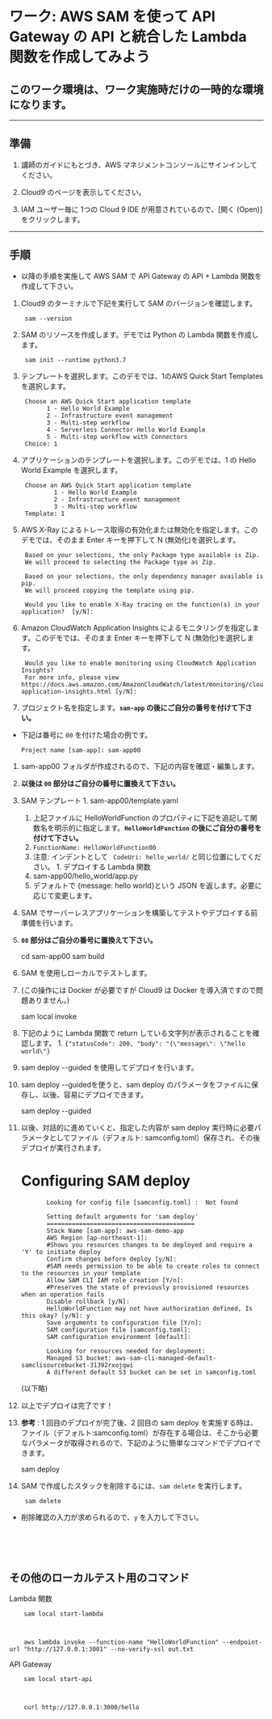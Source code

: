 # ワーク: AWS SAM を使って API Gateway の API と統合した Lambda 関数を作成してみよう

## このワーク環境は、ワーク実施時だけの一時的な環境になります。

---

## 準備

1. 講師のガイドにもとづき、AWS マネジメントコンソールにサインインしてください。

2. Cloud9 のページを表示してください。

3. IAM ユーザー毎に 1つの Cloud 9 IDE が用意されているので、[開く (Open)] をクリックします。

---

## 手順
* 以降の手順を実施して AWS SAM で API Gateway の API + Lambda 関数を作成して下さい。
      
1. Cloud9 のターミナルで下記を実行して SAM のバージョンを確認します。

        
        sam --version
        

1. SAM のリソースを作成します。デモでは Python の Lambda 関数を作成します。

        
        sam init --runtime python3.7
        

1. テンプレートを選択します。このデモでは、1のAWS Quick Start Templatesを選択します。

        
        Choose an AWS Quick Start application template
              1 - Hello World Example
              2 - Infrastructure event management
              3 - Multi-step workflow
              4 - Serverless Connector Hello World Example
              5 - Multi-step workflow with Connectors
        Choice: 1
        

1. アプリケーションのテンプレートを選択します。このデモでは、1 の Hello World Example を選択します。

        
        Choose an AWS Quick Start application template
                1 - Hello World Example
                2 - Infrastructure event management
                3 - Multi-step workflow
        Template: 1
        

1. AWS X-Ray によるトレース取得の有効化または無効化を指定します。このデモでは、そのまま Enter キーを押下して N (無効化)を選択します。

        
        Based on your selections, the only Package type available is Zip.
        We will proceed to selecting the Package type as Zip.

        Based on your selections, the only dependency manager available is pip.
        We will proceed copying the template using pip.

        Would you like to enable X-Ray tracing on the function(s) in your application?  [y/N]: 

1. Amazon CloudWatch Application Insights によるモニタリングを指定します。このデモでは、そのまま Enter キーを押下して N (無効化)を選択します。  

        Would you like to enable monitoring using CloudWatch Application Insights?
        For more info, please view https://docs.aws.amazon.com/AmazonCloudWatch/latest/monitoring/cloudwatch-application-insights.html [y/N]: 

1. プロジェクト名を指定します。**`sam-app` の後にご自分の番号を付けて下さい。**
  - 下記は番号に `00` を付けた場合の例です。

        
        Project name [sam-app]: sam-app00
        
1. sam-app00 フォルダが作成されるので、下記の内容を確認・編集します。
  1. **以後は `00` 部分はご自分の番号に置換えて下さい。**

  1. SAM テンプレート
    1. sam-app00/template.yaml 
      1. 上記ファイルに HelloWorldFunction のプロパティに下記を追記して関数名を明示的に指定します。**`HelloWorldFunction` の後にご自分の番号を付けて下さい。**
        1.  `FunctionName: HelloWorldFunction00`
        1. 注意: インデントとして ` CodeUri: hello_world/` と同じ位置にしてください。
    1. デプロイする Lambda 関数
      1. sam-app00/hello_world/app.py
      1. デフォルトで {message: hello world}という JSON を返します。必要に応じて変更します。　

1. SAM でサーバーレスアプリケーションを構築してテストやデプロイする前準備を行います。
  1. **`00` 部分はご自分の番号に置換えて下さい。**
        
        cd sam-app00
        sam build
        

1. SAM を使用しローカルでテストします。
  1. (この操作には Docker が必要ですが Cloud9 は Docker を導入済ですので問題ありません。)

        
        sam local invoke 
        
  1. 下記のように Lambda 関数で return している文字列が表示されることを確認します。
    1. `{"statusCode": 200, "body": "{\"message\": \"hello world\"}`

1. sam deploy --guided を使用してデプロイを行います。
  1. sam deploy --guidedを使うと、sam deploy のパラメータをファイルに保存し、以後、容易にデプロイできます。
        
        sam deploy --guided
        

  1. 以後、対話的に進めていくと、指定した内容が sam deploy 実行時に必要パラメータとしてファイル（デフォルト: samconfig.toml）保存され、その後デプロイが実行されます。

        
        Configuring SAM deploy
        ======================

                Looking for config file [samconfig.toml] :  Not found

                Setting default arguments for 'sam deploy'
                =========================================
                Stack Name [sam-app]: aws-sam-demo-app
                AWS Region [ap-northeast-1]: 
                #Shows you resources changes to be deployed and require a 'Y' to initiate deploy
                Confirm changes before deploy [y/N]: 
                #SAM needs permission to be able to create roles to connect to the resources in your template
                Allow SAM CLI IAM role creation [Y/n]: 
                #Preserves the state of previously provisioned resources when an operation fails
                Disable rollback [y/N]: 
                HelloWorldFunction may not have authorization defined, Is this okay? [y/N]: y
                Save arguments to configuration file [Y/n]: 
                SAM configuration file [samconfig.toml]: 
                SAM configuration environment [default]: 

                Looking for resources needed for deployment:
                Managed S3 bucket: aws-sam-cli-managed-default-samclisourcebucket-31392rxojqwi
                A different default S3 bucket can be set in samconfig.toml
        (以下略)
        
  1. 以上でデプロイは完了です！

  1. **参考** : 1 回目のデプロイが完了後、2 回目の sam deploy を実施する時は、ファイル（デフォルト:samconfig.toml）が存在する場合は、そこから必要なパラメータが取得されるので、下記のように簡単なコマンドでデプロイできます。

        
        sam deploy 
        
1. SAM で作成したスタックを削除するには、`sam delete` を実行します。

        
        sam delete

  - 削除確認の入力が求められるので、`y` を入力して下さい。 
 <br />
 <br />
 <br />


## その他のローカルテスト用のコマンド 

Lambda 関数
        
        sam local start-lambda
        

        
        aws lambda invoke --function-name "HelloWorldFunction" --endpoint-url "http://127.0.0.1:3001" --no-verify-ssl out.txt
        

API Gateway
        
        sam local start-api
        

        
        curl http://127.0.0.1:3000/hello
        





